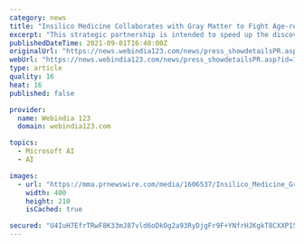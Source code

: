 ```yaml
---
category: news
title: "Insilico Medicine Collaborates with Gray Matter to Fight Age-related Cognitive Decline"
excerpt: "This strategic partnership is intended to speed up the discovery of new therapeutic targets for peptide therapy in the field of age-related cognitive ... health and social services, the public ..."
publishedDateTime: 2021-09-01T16:40:00Z
originalUrl: "https://news.webindia123.com/news/press_showdetailsPR.asp?id=1207182&cat=PR News Wire"
webUrl: "https://news.webindia123.com/news/press_showdetailsPR.asp?id=1207182&cat=PR News Wire"
type: article
quality: 16
heat: 16
published: false

provider:
  name: Webindia 123
  domain: webindia123.com

topics:
  - Microsoft AI
  - AI

images:
  - url: "https://mma.prnewswire.com/media/1606537/Insilico_Medicine_GrayMatter.jpg  "
    width: 400
    height: 210
    isCached: true

secured: "U4IuH7EfrTRwF8K33mJ87vld6oDkOg2a93RyDjgFr9F+YNfrHJKgkT8CXXP152tGFlmU6pP9Ks4tAHNbYTpxq/v2B85OqRXFShxFhknqR8OAdy9zZ5w43+j9UtBDRqpu1C1aLDf+ObrpulZTAp5nS2+QYas9LwdqnX06Bk261PGMMPjTYH682Bs97y9Qult6yDxA2JcNAQqP+g0EMwQKRlGApf3hW/RuPJAln1tWFdVnQoentUsQKbyCYjOh3+8nYr6c5xLh9PTwbXQzXGMGCpReZ6xfpUCYDfTKlfPyXUuLrcfn2bLL/IXssWIpx8pVHliKvjqPxN2W6kdW0jPe6vbTq4zoMA6I36KMr92DDUQ=;zQM8+LtwTV8nECyYWHFDkQ=="
---
```


